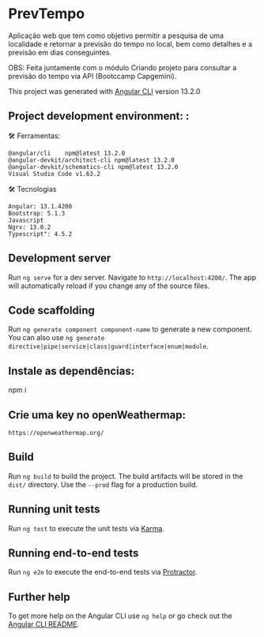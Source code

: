 # PrevTempo

Aplicação web que tem como objetivo permitir a pesquisa de uma localidade e retornar a previsão do tempo no local, bem como detalhes e a previsão em dias conseguintes. 

OBS: Feita juntamente com o módulo Criando projeto para consultar a previsão do tempo via API (Bootccamp Capgemini).

This project was generated with [Angular CLI](https://github.com/angular/angular-cli) version 13.2.0

## Project development environment: :

  🛠 Ferramentas:

    @angular/cli 	npm@latest 13.2.0
    @angular-devkit/architect-cli npm@latest 13.2.0
    @angular-devkit/schematics-cli npm@latest 13.2.0
    Visual Studio Code v1.63.2

  🛠 Tecnologias 

    Angular: 13.1.4200
    Bootstrap: 5.1.3
    Javascript
    Ngrx: 13.0.2
    Typescript": 4.5.2

## Development server

Run `ng serve` for a dev server. Navigate to `http://localhost:4200/`. The app will automatically reload if you change any of the source files.

## Code scaffolding

Run `ng generate component component-name` to generate a new component. You can also use `ng generate directive|pipe|service|class|guard|interface|enum|module`.

## Instale as dependências:

  npm i

## Crie uma key no openWeathermap:

    https://openweathermap.org/


## Build

Run `ng build` to build the project. The build artifacts will be stored in the `dist/` directory. Use the `--prod` flag for a production build.

## Running unit tests

Run `ng test` to execute the unit tests via [Karma](https://karma-runner.github.io).

## Running end-to-end tests

Run `ng e2e` to execute the end-to-end tests via [Protractor](http://www.protractortest.org/).

## Further help

To get more help on the Angular CLI use `ng help` or go check out the [Angular CLI README](https://github.com/angular/angular-cli/blob/master/README.md).
